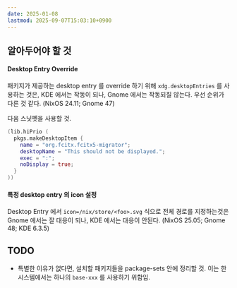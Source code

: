 ```yaml
---
date: 2025-01-08
lastmod: 2025-09-07T15:03:10+0900
---
```


## 알아두어야 할 것

#### Desktop Entry Override

패키지가 제공하는 desktop entry 를 override 하기 위해 `xdg.desktopEntries` 를 사용하는 것은, KDE 에서는 작동이 되나, Gnome 에서는 작동되질 않는다. 우선 순위가 다른 것 같다. (NixOS 24.11; Gnome 47)

다음 스닛펫을 사용할 것.

```nix
(lib.hiPrio (
  pkgs.makeDesktopItem {
    name = "org.fcitx.fcitx5-migrator";
    desktopName = "This should not be displayed.";
    exec = ":";
    noDisplay = true;
  }
))
```

#### 특정 desktop entry 의 icon 설정

Desktop Entry 에서 `icon=/nix/store/<foo>.svg` 식으로 전체 경로를 지정하는것은 Gnome 에서는 잘 대응이 되나, KDE 에서는 대응이 안된다. (NixOS 25.05; Gnome 48; KDE 6.3.5)

## TODO

- 특별한 이유가 없다면, 설치할 패키지들을 package-sets 안에 정리할 것. 이는 한 시스템에서는 하나의 `base-xxx` 를 사용하기 위함임.
